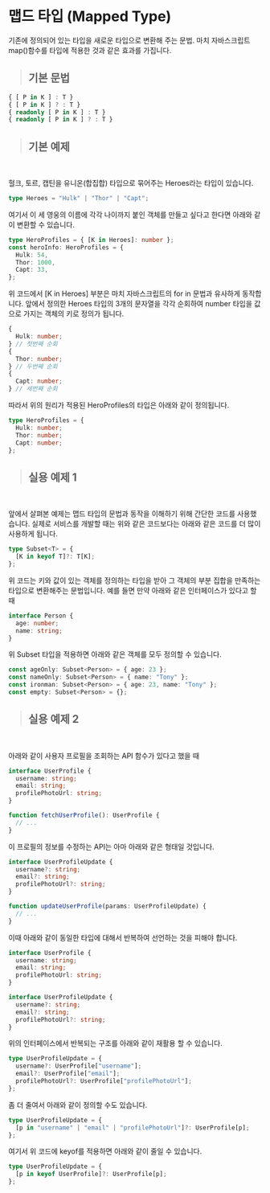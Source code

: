 # 맵드 타입 (Mapped Type)

기존에 정의되어 있는 타입을 새로운 타입으로 변환해 주는 문법.
마치 자바스크립트 map()함수를 타입에 적용한 것과 같은 효과를 가집니다.

> ## 기본 문법

```ts
{ [ P in K ] : T }
{ [ P in K ] ? : T }
{ readonly [ P in K ] : T }
{ readonly [ P in K ] ? : T }
```

> ## 기본 예제

<br>

헐크, 토르, 캡틴을 유니온(합집합) 타입으로 묶어주는 Heroes라는 타입이 있습니다.

```ts
type Heroes = "Hulk" | "Thor" | "Capt";
```

여기서 이 세 영웅의 이름에 각각 나이까지 붙인 객체를 만들고 싶다고 한다면 아래와 같이 변환할 수 있습니다.

```ts
type HeroProfiles = { [K in Heroes]: number };
const heroInfo: HeroProfiles = {
  Hulk: 54,
  Thor: 1000,
  Capt: 33,
};
```

위 코드에서 [K in Heroes] 부분은 마치 자바스크립트의 for in 문법과 유사하게 동작합니다.
앞에서 정의한 Heroes 타입의 3개의 문자열을 각각 순회하여 number 타입을 값으로 가지는 객체의 키로 정의가 됩니다.

```ts
{
  Hulk: number;
} // 첫번째 순회
{
  Thor: number;
} // 두번째 순회
{
  Capt: number;
} // 세번째 순회
```

따라서 위의 원리가 적용된 HeroProfiles의 타입은 아래와 같이 정의됩니다.

```ts
type HeroProfiles = {
  Hulk: number;
  Thor: number;
  Capt: number;
};
```

> ## 실용 예제 1

<br>

앞에서 살펴본 예제는 맵드 타입의 문법과 동작을 이해하기 위해 간단한 코드를 사용했습니다. 실제로 서비스를 개발할 때는 위와 같은 코드보다는 아래와 같은 코드를 더 많이 사용하게 됩니다.

```ts
type Subset<T> = {
  [K in keyof T]?: T[K];
};
```

위 코드는 키와 값이 있는 객체를 정의하는 타입을 받아 그 객체의 부분 집합을 만족하는 타입으로 변환해주는 문법입니다. 예를 들면 만약 아래와 같은 인터페이스가 있다고 할 때

```ts
interface Person {
  age: number;
  name: string;
}
```

위 Subset 타입을 적용하면 아래와 같은 객체를 모두 정의할 수 있습니다.

```ts
const ageOnly: Subset<Person> = { age: 23 };
const nameOnly: Subset<Person> = { name: "Tony" };
const ironman: Subset<Person> = { age: 23, name: "Tony" };
const empty: Subset<Person> = {};
```

> ## 실용 예제 2

<br>

아래와 같이 사용자 프로필을 조회하는 API 함수가 있다고 했을 때

```ts
interface UserProfile {
  username: string;
  email: string;
  profilePhotoUrl: string;
}

function fetchUserProfile(): UserProfile {
  // ...
}
```

이 프로필의 정보를 수정하는 API는 아마 아래와 같은 형태일 것입니다.

```ts
interface UserProfileUpdate {
  username?: string;
  email?: string;
  profilePhotoUrl?: string;
}

function updateUserProfile(params: UserProfileUpdate) {
  // ...
}
```

이때 아래와 같이 동일한 타입에 대해서 반복하여 선언하는 것을 피해야 합니다.

```ts
interface UserProfile {
  username: string;
  email: string;
  profilePhotoUrl: string;
}

interface UserProfileUpdate {
  username?: string;
  email?: string;
  profilePhotoUrl?: string;
}
```

위의 인터페이스에서 반복되는 구조를 아래와 같이 재활용 할 수 있습니다.

```ts
type UserProfileUpdate = {
  username?: UserProfile["username"];
  email?: UserProfile["email"];
  profilePhotoUrl?: UserProfile["profilePhotoUrl"];
};
```

좀 더 줄여서 아래와 같이 정의할 수도 있습니다.

```ts
type UserProfileUpdate = {
  [p in "username" | "email" | "profilePhotoUrl"]?: UserProfile[p];
};
```

여기서 위 코드에 keyof를 적용하면 아래와 같이 줄일 수 있습니다.

```ts
type UserProfileUpdate = {
  [p in keyof UserProfile]?: UserProfile[p];
};
```
